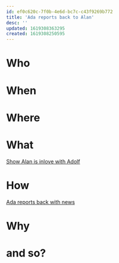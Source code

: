 ```yaml
---
id: ef0c620c-7f0b-4e6d-bc7c-c43f9269b772
title: 'Ada reports back to Alan'
desc: ''
updated: 1619308363295
created: 1619308250595
---
```


# Who

# When

# Where

# What
[Show Alan is inlove with Adolf](https://github.com/9ae/ace/blob/master/chapters/04.md#alan-fixes-a-vehile)

# How
[Ada reports back with news](https://github.com/9ae/ace/blob/master/chapters/04.md#ada-comes-back-with-paper-work)

# Why

# and so?
